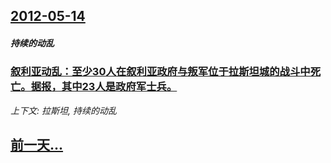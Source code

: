 ## [2012-05-14](/news/2012/05/14/index.md)

##### 持续的动乱
### [ 叙利亚动乱：至少30人在叙利亚政府与叛军位于拉斯坦城的战斗中死亡。据报，其中23人是政府军士兵。](/news/2012/05/14/叙利亚动乱-至少30人在叙利亚政府与叛军位于拉斯坦城的战斗中死亡-据报-其中23人是政府军士兵.md)
_上下文: 拉斯坦, 持续的动乱_

## [前一天...](/news/2012/05/13/index.md)

